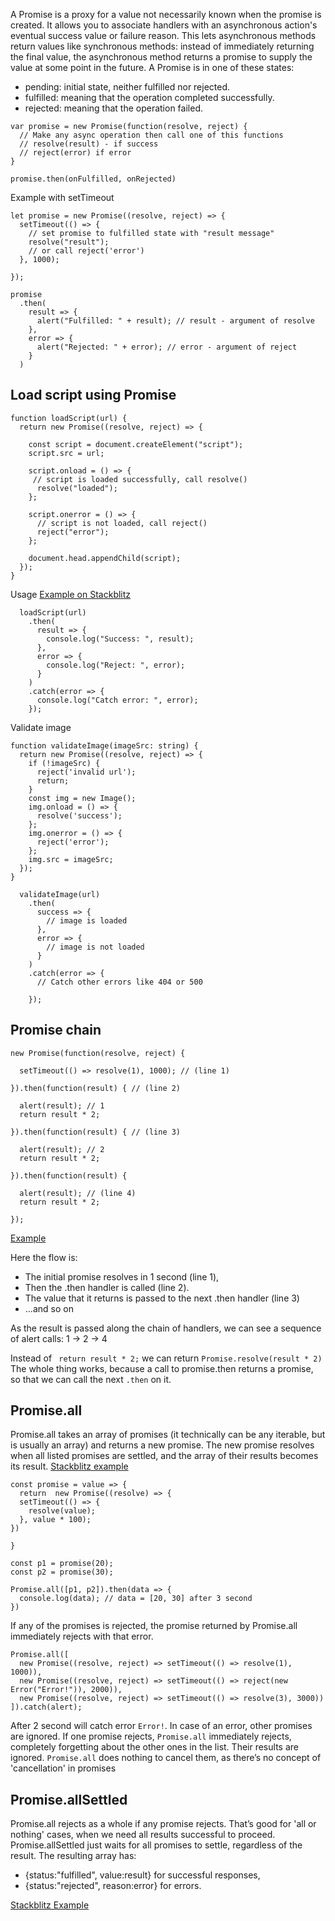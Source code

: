 A Promise is a proxy for a value not necessarily known when the promise is created. 
It allows you to associate handlers with an asynchronous action's eventual success value or failure reason. This lets asynchronous methods return values like synchronous methods: instead of immediately returning the final value, the asynchronous method returns a promise to supply the value at some point in the future.
A Promise is in one of these states:

* pending: initial state, neither fulfilled nor rejected.
* fulfilled: meaning that the operation completed successfully.
* rejected: meaning that the operation failed.

```
var promise = new Promise(function(resolve, reject) {
  // Make any async operation then call one of this functions
  // resolve(result) - if success 
  // reject(error) if error
}

promise.then(onFulfilled, onRejected)
```


Example with setTimeout
```
let promise = new Promise((resolve, reject) => {
  setTimeout(() => {
    // set promise to fulfilled state with "result message"
    resolve("result");
    // or call reject('error')
  }, 1000);

});

promise
  .then(
    result => {
      alert("Fulfilled: " + result); // result - argument of resolve
    },
    error => {
      alert("Rejected: " + error); // error - argument of reject
    }
  )

```
## Load script using Promise
```
function loadScript(url) {
  return new Promise((resolve, reject) => {

    const script = document.createElement("script");
    script.src = url;

    script.onload = () => {
     // script is loaded successfully, call resolve()
      resolve("loaded");
    };

    script.onerror = () => {
      // script is not loaded, call reject()
      reject("error");
    };

    document.head.appendChild(script);
  });
}
```

Usage [Example on Stackblitz](https://stackblitz.com/edit/t-promise?embed=1&file=index.ts)

```
  loadScript(url)
    .then(
      result => {
        console.log("Success: ", result);
      },
      error => {
        console.log("Reject: ", error);
      }
    )
    .catch(error => {
      console.log("Catch error: ", error);
    });
```

Validate image
```
function validateImage(imageSrc: string) {
  return new Promise((resolve, reject) => {
    if (!imageSrc) {
      reject('invalid url');
      return;
    }
    const img = new Image();
    img.onload = () => {
      resolve('success');
    };
    img.onerror = () => {
      reject('error');
    };
    img.src = imageSrc;
  });
}

  validateImage(url)
    .then(
      success => {
        // image is loaded
      },
      error => {
        // image is not loaded
      }
    )
    .catch(error => {
      // Catch other errors like 404 or 500
      
    });

```

## Promise chain

```
new Promise(function(resolve, reject) {

  setTimeout(() => resolve(1), 1000); // (line 1)

}).then(function(result) { // (line 2)

  alert(result); // 1
  return result * 2;

}).then(function(result) { // (line 3)

  alert(result); // 2
  return result * 2;

}).then(function(result) {

  alert(result); // (line 4)
  return result * 2;

});
```
[Example](https://stackblitz.com/edit/t-promise2?embed=1&file=index.ts)

Here the flow is:

- The initial promise resolves in 1 second (line 1),
- Then the .then handler is called (line 2).
- The value that it returns is passed to the next .then handler (line 3)
- …and so on

As the result is passed along the chain of handlers, we can see a sequence of alert calls: 1 → 2 → 4

Instead of ` return result * 2;` we can return `Promise.resolve(result * 2)`
The whole thing works, because a call to promise.then returns a promise, so that we can call the next `.then` on it.

## Promise.all
Promise.all takes an array of promises (it technically can be any iterable, but is usually an array) and returns a new promise.
The new promise resolves when all listed promises are settled, and the array of their results becomes its result.
[Stackblitz example](https://stackblitz.com/edit/a-promise-all-settled?embed=1&file=index.js)

```
const promise = value => {
  return  new Promise((resolve) => {
  setTimeout(() => { 
    resolve(value); 
  }, value * 100);
})

}

const p1 = promise(20);
const p2 = promise(30);

Promise.all([p1, p2]).then(data => {
  console.log(data); // data = [20, 30] after 3 second
})
```

If any of the promises is rejected, the promise returned by Promise.all immediately rejects with that error.
```
Promise.all([
  new Promise((resolve, reject) => setTimeout(() => resolve(1), 1000)),
  new Promise((resolve, reject) => setTimeout(() => reject(new Error("Error!")), 2000)),
  new Promise((resolve, reject) => setTimeout(() => resolve(3), 3000))
]).catch(alert);
```
After 2 second will catch error `Error!`. In case of an error, other promises are ignored. If one promise rejects, `Promise.all` immediately rejects, completely forgetting about the other ones in the list. Their results are ignored. `Promise.all` does nothing to cancel them, as there’s no concept of 'cancellation' in promises

## Promise.allSettled
Promise.all rejects as a whole if any promise rejects. That’s good for 'all or nothing' cases, when we need all results successful to proceed. Promise.allSettled just waits for all promises to settle, regardless of the result. The resulting array has:

- {status:"fulfilled", value:result} for successful responses,
- {status:"rejected", reason:error} for errors.

[Stackblitz Example](https://stackblitz.com/edit/a-promise-all-settled?file=index.js)
